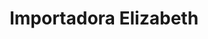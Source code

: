 ---
title: "Importadora Elizabeth"
url: /liberia/importadora-elizabeth-avenida-25-de-julio/
shop: Warenhaus
---